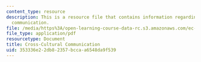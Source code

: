 ```yaml
---
content_type: resource
description: This is a resource file that contains information regarding cross-cultural
  communication.
file: /media/https%3A/open-learning-course-data-rc.s3.amazonaws.com/ec-s01-internet-technology-in-local-and-global-communities-spring-2005-summer-2005/353336e22db82357bccaa6548da9f539_MITEC_S01S05_l8_cros_cul.pdf
file_type: application/pdf
resourcetype: Document
title: Cross-Cultural Communication
uid: 353336e2-2db8-2357-bcca-a6548da9f539
---
```

